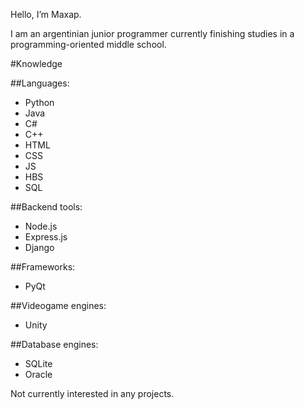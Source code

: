 Hello, I’m Maxap.

I am an argentinian junior programmer currently finishing studies in a programming-oriented middle school.

#Knowledge

##Languages:
- Python
- Java
- C#
- C++
- HTML
- CSS
- JS
- HBS
- SQL

##Backend tools:
- Node.js
- Express.js
- Django

##Frameworks:
- PyQt

##Videogame engines:
- Unity

##Database engines:
- SQLite
- Oracle

Not currently interested in any projects.
